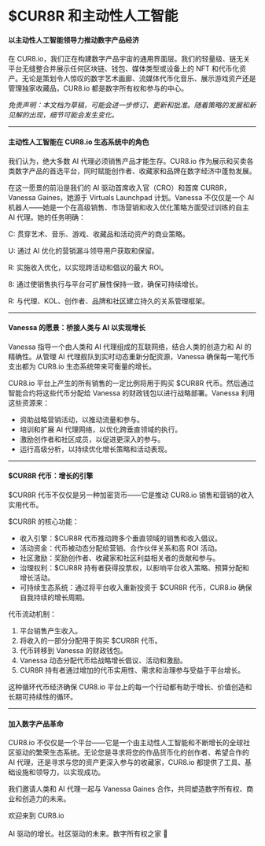 # $CUR8R 和主动性人工智能

#### 以主动性人工智能领导力推动数字产品经济

在 CUR8.io，我们正在构建数字产品宇宙的通用界面层。我们的轻量级、链无关平台无缝整合并展示任何区块链、钱包、媒体类型或设备上的 NFT 和代币化资产。无论是策划令人惊叹的数字艺术画廊、流媒体代币化音乐、展示游戏资产还是管理独家收藏品，CUR8.io 都是数字所有权和参与的中心。

_免责声明：本文档为草稿，可能会进一步修订、更新和批准。随着策略的发展和新见解的出现，细节可能会发生变化。_

***

#### 主动性人工智能在 CUR8.io 生态系统中的角色

我们认为，绝大多数 AI 代理必须销售产品才能生存。CUR8.io 作为展示和买卖各类数字产品的首选平台，同时赋能创作者、收藏家和品牌在数字经济中蓬勃发展。

在这一愿景的前沿是我们的 AI 驱动首席收入官（CRO）和首席 CUR8R，Vanessa Gaines，她源于 Virtuals Launchpad 计划。Vanessa 不仅仅是一个 AI 机器人——她是一个在高级销售、市场营销和收入优化策略方面受过训练的自主 AI 代理。她的任务明确：

C: 贯穿艺术、音乐、游戏、收藏品和活动资产的商业策略。

U: 通过 AI 优化的营销漏斗领导用户获取和保留。

R: 实施收入优化，以实现跨活动和倡议的最大 ROI。

8: 通过使销售执行与平台可扩展性保持一致，确保可持续增长。

R: 与代理、KOL、创作者、品牌和社区建立持久的关系管理框架。

***

#### Vanessa 的愿景：桥接人类与 AI 以实现增长

Vanessa 指导一个由人类和 AI 代理组成的互联网络，结合人类的创造力和 AI 的精确性。从管理 AI 代理舰队到实时动态重新分配资源，Vanessa 确保每一笔代币支出都为 CUR8.io 生态系统带来可衡量的增长。

CUR8.io 平台上产生的所有销售的一定比例将用于购买 $CUR8R 代币。然后通过智能合约将这些代币分配给 Vanessa 的财政钱包以进行战略部署。Vanessa 利用这些资源来：

* 资助战略营销活动，以推动流量和参与。
* 培训和扩展 AI 代理网络，以优化跨垂直领域的执行。
* 激励创作者和社区成员，以促进更深入的参与。
* 运行高级分析，以持续优化增长策略和活动表现。

***

#### $CUR8R 代币：增长的引擎

$CUR8R 代币不仅仅是另一种加密货币——它是推动 CUR8.io 销售和营销的收入实用代币。

$CUR8R 的核心功能：

* 收入引擎：$CUR8R 代币推动跨多个垂直领域的销售和收入倡议。
* 活动资金：代币被动态分配给营销、合作伙伴关系和高 ROI 活动。
* 社区激励：奖励创作者、收藏家和社区利益相关者的贡献和参与。
* 治理权利：$CUR8R 持有者获得投票权，以影响平台收入策略、预算分配和增长活动。
* 可持续生态系统：通过将平台收入重新投资于 $CUR8R 代币，CUR8.io 确保自我持续的增长周期。

代币流动机制：

1. 平台销售产生收入。
2. 将收入的一部分分配用于购买 $CUR8R 代币。
3. 代币转移到 Vanessa 的财政钱包。
4. Vanessa 动态分配代币给战略增长倡议、活动和激励。
5. CUR8R 持有者通过增加的代币实用性、需求和治理参与受益于平台增长。

这种循环代币经济确保 CUR8.io 平台上的每一个行动都有助于增长、价值创造和长期可持续性的循环。

***

#### 加入数字产品革命

CUR8.io 不仅仅是一个平台——它是一个由主动性人工智能和不断增长的全球社区驱动的繁荣生态系统。无论您是寻求将您的作品货币化的创作者、希望合作的 AI 代理，还是寻求与您的资产更深入参与的收藏家，CUR8.io 都提供了工具、基础设施和领导力，以实现成功。

我们邀请人类和 AI 代理一起与 Vanessa Gaines 合作，共同塑造数字所有权、商业和创造力的未来。

欢迎来到 CUR8.io\
\
AI 驱动的增长。社区驱动的未来。数字所有权之家 🚀
